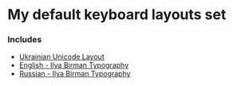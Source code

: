 # My default keyboard layouts set

### Includes

+ [Ukrainian Unicode Layout](http://r2u.org.ua/wiki/keyboard/UkrainianUnicode)
+ [English - Ilya Birman Typography](http://ilyabirman.ru/projects/typography-layout/)
+ [Russian - Ilya Birman Typography](http://ilyabirman.ru/projects/typography-layout/)

